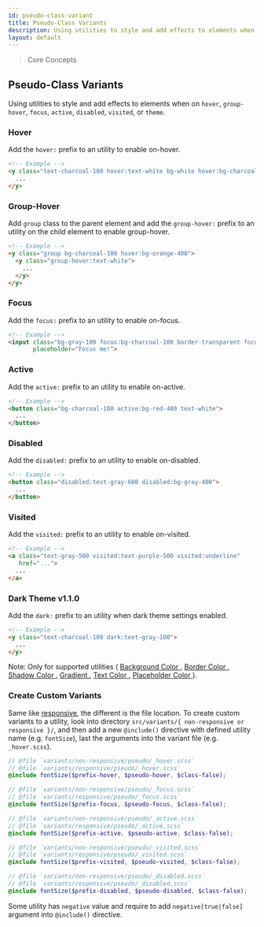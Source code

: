 ```yaml
---
id: pseudo-class-variant
title: Pseudo-Class Variants
description: Using utilities to style and add effects to elements when on hover, group-hover, focus, active, disabled, visited or theme.
layout: default
---
```


> Core Concepts

## Pseudo-Class Variants

Using utilities to style and add effects to elements when on `hover`, `group-hover`, `focus`, `active`, `disabled`, `visited`, or `theme`.

### Hover

Add the `hover:` prefix to an utility to enable on-hover.

```html
<!-- Example -->
<y class="text-charcoal-100 hover:text-white bg-white hover:bg-charcoal-100">
  ...
</y>
```

### Group-Hover

Add `group` class to the parent element and add the `group-hover:` prefix to an utility on the child element to enable group-hover.

```html
<!-- Example -->
<y class="group bg-charcoal-100 hover:bg-orange-400">
  <y class="group-hover:text-white">
    ...
  </y>
</y>
```

### Focus

Add the `focus:` prefix to an utility to enable on-focus.

```html
<!-- Example -->
<input class="bg-gray-100 focus:bg-charcoal-100 border-transparent focus:border-gray-200"
       placeholder="Focus me!">

```

### Active

Add the `active:` prefix to an utility to enable on-active.

```html
<!-- Example -->
<button class="bg-charcoal-100 active:bg-red-400 text-white">
  ...
</button>
```

### Disabled

Add the `disabled:` prefix to an utility to enable on-disabled.

```html
<!-- Example -->
<button class="disabled:text-gray-600 disabled:bg-gray-400">
  ...
</button>
```

### Visited

Add the `visited:` prefix to an utility to enable on-visited.

```html
<!-- Example -->
<a class="text-gray-500 visited:text-purple-500 visited:underline"
   href="...">
  ...
</a>
```

### Dark Theme <span class="ml-1 px-2 py-1 text-sm text-gray-600 dark:text-charcoal-100 bg-gray-300 dark:bg-gray-600">v1.1.0</span>

Add the `dark:` prefix to an utility when dark theme settings enabled.

```html
<!-- Example -->
<y class="text-charcoal-100 dark:text-gray-100">
  ...
</y>
```
<y class="m-4 p-3 border-l-8 border-orange-600 text-sm text-orange-600 bg-orange-200 dark:bg-orange-900">
  <span class="pr-1 font-semibold">
    Note:
  </span>
  Only for supported utilities (
  <a href="/background-color/">
    Background Color
  </a>,
  <a href="/border-color/">
    Border Color
  </a>,
  <a href="/box-shadow-color/">
    Shadow Color
  </a>,
  <a href="/gradient/">
    Gradient
  </a>,
  <a href="/text-color/">
    Text Color
  </a>,
  <a href="/placeholder-color/">
    Placeholder Color
  </a>).
</y>

### Create Custom Variants

Same like [responsive](/responsive/), the different is the file location. To create custom variants to a utility, look into directory `src/variants/{ non-responsive or responsive }/`, and then add a new `@include()` directive with defined utility name (e.g. `fontSize`), last the arguments into the variant file (e.g. `_hover.scss`).

```scss
// @file `variants/non-responsive/pseudo/_hover.scss`
// @file `variants/responsive/pseudo/_hover.scss`
@include fontSize($prefix-hover, $pseudo-hover, $class-false);

// @file `variants/non-responsive/pseudo/_focus.scss`
// @file `variants/responsive/pseudo/_focus.scss`
@include fontSize($prefix-focus, $pseudo-focus, $class-false);

// @file `variants/non-responsive/pseudo/_active.scss`
// @file `variants/responsive/pseudo/_active.scss`
@include fontSize($prefix-active, $pseudo-active, $class-false);

// @file `variants/non-responsive/pseudo/_visited.scss`
// @file `variants/responsive/pseudo/_visited.scss`
@include fontSize($prefix-visited, $pseudo-visited, $class-false);

// @file `variants/non-responsive/pseudo/_disabled.scss`
// @file `variants/responsive/pseudo/_disabled.scss`
@include fontSize($prefix-disabled, $pseudo-disabled, $class-false);
```

Some utility has `negative` value and require to add `negative[true|false]` argument into `@include()` directive.
